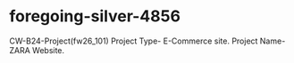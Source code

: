 # foregoing-silver-4856
CW-B24-Project(fw26_101)
Project Type- E-Commerce site.
Project Name- ZARA Website.
